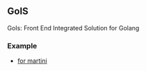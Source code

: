 ## GoIS

GoIs: Front End Integrated Solution for Golang

### Example

+ [for martini](https://github.com/xiangshouding/martini-fis-app)
